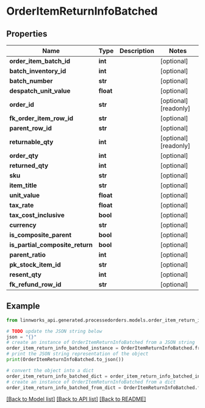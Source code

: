 # OrderItemReturnInfoBatched


## Properties

Name | Type | Description | Notes
------------ | ------------- | ------------- | -------------
**order_item_batch_id** | **int** |  | [optional] 
**batch_inventory_id** | **int** |  | [optional] 
**batch_number** | **str** |  | [optional] 
**despatch_unit_value** | **float** |  | [optional] 
**order_id** | **str** |  | [optional] [readonly] 
**fk_order_item_row_id** | **str** |  | [optional] 
**parent_row_id** | **str** |  | [optional] 
**returnable_qty** | **int** |  | [optional] [readonly] 
**order_qty** | **int** |  | [optional] 
**returned_qty** | **int** |  | [optional] 
**sku** | **str** |  | [optional] 
**item_title** | **str** |  | [optional] 
**unit_value** | **float** |  | [optional] 
**tax_rate** | **float** |  | [optional] 
**tax_cost_inclusive** | **bool** |  | [optional] 
**currency** | **str** |  | [optional] 
**is_composite_parent** | **bool** |  | [optional] 
**is_partial_composite_return** | **bool** |  | [optional] 
**parent_ratio** | **int** |  | [optional] 
**pk_stock_item_id** | **str** |  | [optional] 
**resent_qty** | **int** |  | [optional] 
**fk_refund_row_id** | **str** |  | [optional] 

## Example

```python
from linnworks_api.generated.processedorders.models.order_item_return_info_batched import OrderItemReturnInfoBatched

# TODO update the JSON string below
json = "{}"
# create an instance of OrderItemReturnInfoBatched from a JSON string
order_item_return_info_batched_instance = OrderItemReturnInfoBatched.from_json(json)
# print the JSON string representation of the object
print(OrderItemReturnInfoBatched.to_json())

# convert the object into a dict
order_item_return_info_batched_dict = order_item_return_info_batched_instance.to_dict()
# create an instance of OrderItemReturnInfoBatched from a dict
order_item_return_info_batched_from_dict = OrderItemReturnInfoBatched.from_dict(order_item_return_info_batched_dict)
```
[[Back to Model list]](../README.md#documentation-for-models) [[Back to API list]](../README.md#documentation-for-api-endpoints) [[Back to README]](../README.md)


